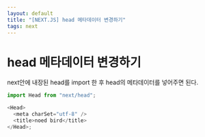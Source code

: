 ```yaml
---
layout: default
title: "[NEXT.JS] head 메타데이터 변경하기"
tags: next
---
```


# head 메타데이터 변경하기

next안에 내장된 head를 import 한 후 head의 메타데이터를 넣어주면 된다.

```js
import Head from "next/head";

<Head>
  <meta charSet="utf-8" />
  <title>noed bird</title>
</Head>;
```
